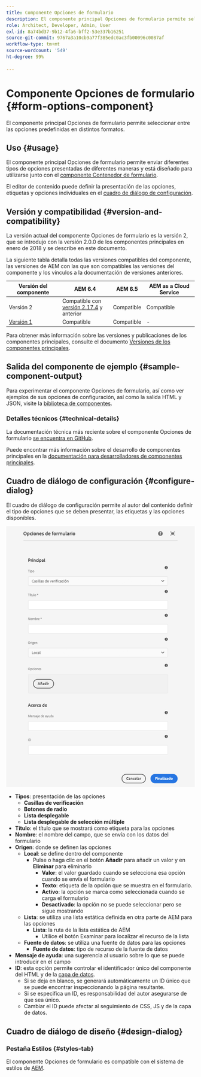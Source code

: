 ```yaml
---
title: Componente Opciones de formulario
description: El componente principal Opciones de formulario permite seleccionar entre las opciones predefinidas en distintos formatos.
role: Architect, Developer, Admin, User
exl-id: 8a74bd37-9b12-4fa6-bff2-53e337b16251
source-git-commit: 9767a3a10cb9a77f385edc0ac3fb00096c0087af
workflow-type: tm+mt
source-wordcount: '549'
ht-degree: 99%

---
```


# Componente Opciones de formulario {#form-options-component}

El componente principal Opciones de formulario permite seleccionar entre las opciones predefinidas en distintos formatos.

## Uso {#usage}

El componente principal Opciones de formulario permite enviar diferentes tipos de opciones presentadas de diferentes maneras y está diseñado para utilizarse junto con el [componente Contenedor de formulario](form-container.md).

El editor de contenido puede definir la presentación de las opciones, etiquetas y opciones individuales en el [cuadro de diálogo de configuración](#configure-dialog).

## Versión y compatibilidad {#version-and-compatibility}

La versión actual del componente Opciones de formulario es la versión 2, que se introdujo con la versión 2.0.0 de los componentes principales en enero de 2018 y se describe en este documento.

La siguiente tabla detalla todas las versiones compatibles del componente, las versiones de AEM con las que son compatibles las versiones del componente y los vínculos a la documentación de versiones anteriores.

| Versión del componente | AEM 6.4 | AEM 6.5 | AEM as a Cloud Service |
|--- |--- |--- |---|
| Versión 2 | Compatible con<br>[versión 2.17.4](/help/versions.md) y anterior | Compatible | Compatible |
| [Versión 1](/help/components/v1/form-options-v1.md) | Compatible | Compatible | - |

Para obtener más información sobre las versiones y publicaciones de los componentes principales, consulte el documento [Versiones de los componentes principales](/help/versions.md).

## Salida del componente de ejemplo {#sample-component-output}

Para experimentar el componente Opciones de formulario, así como ver ejemplos de sus opciones de configuración, así como la salida HTML y JSON, visite la [biblioteca de componentes](https://adobe.com/go/aem_cmp_library_form_options_es).

### Detalles técnicos {#technical-details}

La documentación técnica más reciente sobre el componente Opciones de formulario [se encuentra en GitHub](https://adobe.com/go/aem_cmp_tech_form_options_v2_es).

Puede encontrar más información sobre el desarrollo de componentes principales en la [documentación para desarrolladores de componentes principales](/help/developing/overview.md).

## Cuadro de diálogo de configuración {#configure-dialog}

El cuadro de diálogo de configuración permite al autor del contenido definir el tipo de opciones que se deben presentar, las etiquetas y las opciones disponibles.

![Cuadro de diálogo de edición del componente Opciones de formulario](/help/assets/form-options-edit.png)

* **Tipos**: presentación de las opciones
   * **Casillas de verificación**
   * **Botones de radio**
   * **Lista desplegable**
   * **Lista desplegable de selección múltiple**
* **Título**: el título que se mostrará como etiqueta para las opciones
* **Nombre**: el nombre del campo, que se envía con los datos del formulario
* **Origen**: donde se definen las opciones
   * **Local**: se define dentro del componente
      * Pulse o haga clic en el botón **Añadir** para añadir un valor y en **Eliminar** para eliminarlo
         * **Valor**: el valor guardado cuando se selecciona esa opción cuando se envía el formulario
         * **Texto**: etiqueta de la opción que se muestra en el formulario.
         * **Activo**: la opción se marca como seleccionada cuando se carga el formulario
         * **Desactivado**: la opción no se puede seleccionar pero se sigue mostrando
   * **Lista**: se utiliza una lista estática definida en otra parte de AEM para las opciones
      * **Lista**: la ruta de la lista estática de AEM
         * Utilice el botón Examinar para localizar el recurso de la lista
   * **Fuente de datos**: se utiliza una fuente de datos para las opciones
      * **Fuente de datos**: tipo de recurso de la fuente de datos
* **Mensaje de ayuda**: una sugerencia al usuario sobre lo que se puede introducir en el campo
* **ID**: esta opción permite controlar el identificador único del componente del HTML y de la [capa de datos](/help/developing/data-layer/overview.md).
   * Si se deja en blanco, se generará automáticamente un ID único que se puede encontrar inspeccionando la página resultante.
   * Si se especifica un ID, es responsabilidad del autor asegurarse de que sea único.
   * Cambiar el ID puede afectar al seguimiento de CSS, JS y de la capa de datos.

## Cuadro de diálogo de diseño {#design-dialog}

### Pestaña Estilos {#styles-tab}

El componente Opciones de formulario es compatible con el sistema de estilos de [AEM](/help/get-started/authoring.md#component-styling).

